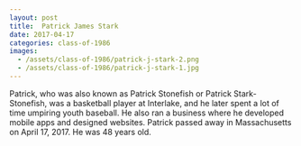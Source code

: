 ```yaml
---
layout: post
title:  Patrick James Stark
date: 2017-04-17
categories: class-of-1986
images:
  - /assets/class-of-1986/patrick-j-stark-2.png
  - /assets/class-of-1986/patrick-j-stark-1.jpg
---
```

Patrick, who was also known as Patrick Stonefish or Patrick Stark-Stonefish, was a basketball player at Interlake, and he later spent a lot of time umpiring youth baseball. He also ran a business where he developed mobile apps and designed websites. Patrick passed away in Massachusetts on April 17, 2017. He was 48 years old.
